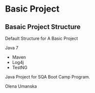 # Basic Project
## Basaic Project Structure

Default Structure for A Basic Project

Java 7

* Maven
* Log4j
* TestNG

Java Project for SQA Boot Camp Program.

Olena Umanska